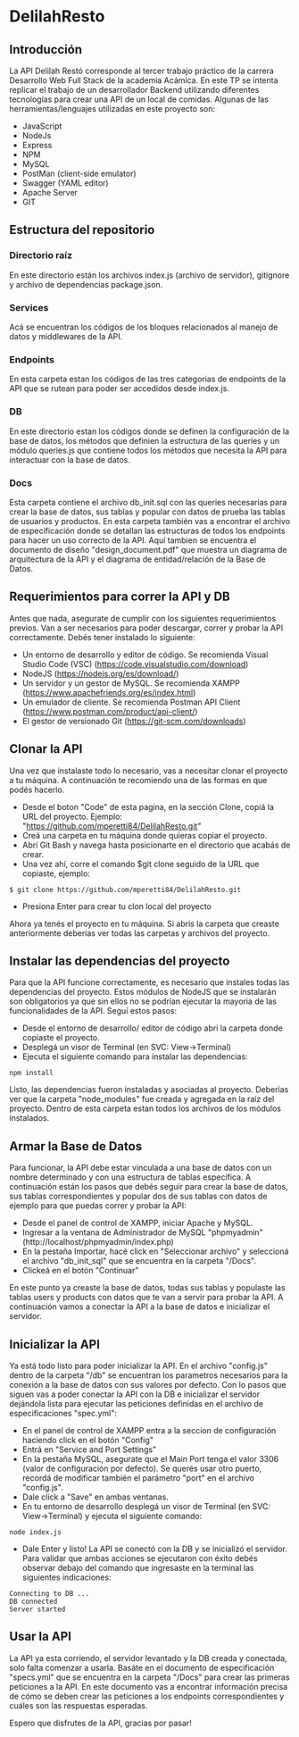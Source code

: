 # DelilahResto

## Introducción
La API Delilah Restó corresponde al tercer trabajo práctico de la carrera Desarrollo Web Full Stack de la academia Acámica. En este TP se intenta replicar el trabajo de un desarrollador Backend utilizando diferentes tecnologías para crear una API de un local de comidas. Algunas de las herramientas/lenguajes utilizadas en este proyecto son:
- JavaScript
- NodeJs
- Express
- NPM
- MySQL
- PostMan (client-side emulator)
- Swagger (YAML editor)
- Apache Server
- GIT

## Estructura del repositorio
### Directorio raíz
En este directorio están los archivos index.js (archivo de servidor), gitignore y archivo de dependencias package.json.
### Services
Acá se encuentran los códigos de los bloques relacionados al manejo de datos y middlewares de la API.
### Endpoints
En esta carpeta estan los códigos de las tres categorias de endpoints de la API que se rutean para poder ser accedidos desde index.js.
### DB
En este directorio estan los códigos donde se definen la configuración de la base de datos, los métodos que definien la estructura de las queries y un módulo queries.js que contiene todos los métodos que necesita la API para interactuar con la base de datos.
### Docs
Esta carpeta contiene el archivo db_init.sql con las queries necesarias para crear la base de datos, sus tablas y popular con datos de prueba las tablas de usuarios y productos. En esta carpeta también vas a encontrar el archivo de especificación donde se detallan las estructuras de todos los endpoints para hacer un uso correcto de la API. Aquí tambien se encuentra el documento de diseño "design_document.pdf" que muestra un diagrama de arquitectura de la API y el diagrama de entidad/relación de la Base de Datos.

## Requerimientos para correr la API y DB
Antes que nada, asegurate de cumplir con los siguientes requerimientos previos. Van a ser necesarios para poder descargar, correr y probar la API correctamente. Debés tener instalado lo siguiente:
- Un entorno de desarrollo y editor de código. Se recomienda Visual Studio Code (VSC) (https://code.visualstudio.com/download)
- NodeJS (https://nodejs.org/es/download/)
- Un servidor y un gestor de MySQL. Se recomienda XAMPP (https://www.apachefriends.org/es/index.html)
- Un emulador de cliente. Se recomienda Postman API Client (https://www.postman.com/product/api-client/)
- El gestor de versionado Git (https://git-scm.com/downloads)

## Clonar la API
Una vez que instalaste todo lo necesario, vas a necesitar clonar el proyecto a tu máquina. A continuación te recomiendo una de las formas en que podés hacerlo.
- Desde el boton "Code" de esta pagina, en la sección Clone, copiá la URL del proyecto. Ejemplo: "https://github.com/mperetti84/DelilahResto.git"
- Creá una carpeta en tu máquina donde quieras copiar el proyecto.
- Abrí Git Bash y navega hasta posicionarte en el directorio que acabás de crear.
- Una vez ahí, corre el comando $git clone seguido de la URL que copiaste, ejemplo:
```
$ git clone https://github.com/mperetti84/DelilahResto.git
```
- Presiona Enter para crear tu clon local del proyecto

Ahora ya tenés el proyecto en tu máquina. Si abrís la carpeta que creaste anteriormente deberías ver todas las carpetas y archivos del proyecto. 

## Instalar las dependencias del proyecto
Para que la API funcione correctamente, es necesario que instales todas las dependencias del proyecto. Estos módulos de NodeJS que se instalarán son obligatorios ya que sin ellos no se podrían ejecutar la mayoria de las funcionalidades de la API. Seguí estos pasos:
- Desde el entorno de desarrollo/ editor de código abri la carpeta donde copiaste el proyecto.
- Desplegá un visor de Terminal (en SVC: View->Terminal)
- Ejecuta el siguiente comando para instalar las dependencias:
```
npm install
```
Listo, las dependencias fueron instaladas y asociadas al proyecto. Deberías ver que la carpeta "node_modules" fue creada y agregada en la raíz del proyecto. Dentro de esta carpeta estan todos los archivos de los módulos instalados. 

## Armar la Base de Datos
Para funcionar, la API debe estar vinculada a una base de datos con un nombre determinado y con una estructura de tablas específica. A continuación están los pasos que debés seguir para crear la base de datos, sus tablas correspondientes y popular dos de sus tablas con datos de ejemplo para que puedas correr y probar la API: 
- Desde el panel de control de XAMPP, iniciar Apache y MySQL.
- Ingresar a la ventana de Administrador de MySQL "phpmyadmin" (http://localhost/phpmyadmin/index.php)
- En la pestaña Importar, hacé click en "Seleccionar archivo" y seleccioná el archivo "db_init_sql" que se encuentra en la carpeta "/Docs".
- Clickeá en el botón "Continuar"

En este punto ya creaste la base de datos, todas sus tablas y populaste las tablas users y products con datos que te van a servir para probar la API. A continuación vamos a conectar la API a la base de datos e inicializar el servidor.

## Inicializar la API
Ya está todo listo para poder inicializar la API. En el archivo "config.js" dentro de la carpeta "/db" se encuentran los parametros necesarios para la conexión a la base de datos con sus valores por defecto. Con lo pasos que siguen vas a poder conectar la API con la DB e inicializar el servidor dejándola lista para ejecutar las peticiones definidas en el archivo de especificaciones "spec.yml":
- En el panel de control de XAMPP entra a la seccion de configuración haciendo click en el botón "Config"
- Entrá en "Service and Port Settings"
- En la pestaña MySQL, asegurate que el Main Port tenga el valor 3306 (valor de configuración por defecto). Se querés usar otro puerto, recordá de modificar también el parámetro "port" en el archivo "config.js".
- Dale click a "Save" en ambas ventanas.
- En tu entorno de desarrollo desplegá un visor de Terminal (en SVC: View->Terminal) y ejecuta el siguiente comando:
```
node index.js
```
- Dale Enter y listo! La API se conectó con la DB y se inicializó el servidor. Para validar que ambas acciones se ejecutaron con éxito debés observar debajo del comando que ingresaste en la terminal las siguientes indicaciones:
```
Connecting to DB ...
DB connected
Server started
```

## Usar la API
La API ya esta corriendo, el servidor levantado y la DB creada y conectada, solo falta comenzar a usarla. Basáte en el documento de especificación "specs.yml" que se encuentra en la carpeta "/Docs" para crear las primeras peticiones a la API. En este documento vas a encontrar información precisa de cómo se deben crear las peticiones a los endpoints correspondientes y cuáles son las respuestas esperadas.

Espero que disfrutes de la API, gracias por pasar!

